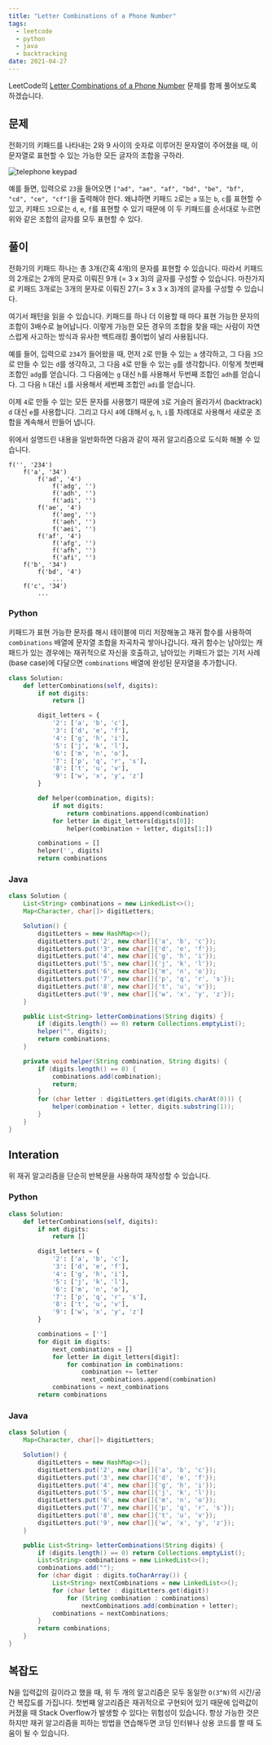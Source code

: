 ```yaml
---
title: "Letter Combinations of a Phone Number"
tags:
  - leetcode
  - python
  - java
  - backtracking
date: 2021-04-27
---
```


LeetCode의 [Letter Combinations of a Phone Number](https://leetcode.com/problems/letter-combinations-of-a-phone-number/) 문제를 함께 풀어보도록 하겠습니다.

## 문제

전화기의 키패드를 나타내는 2와 9 사이의 숫자로 이루어진 문자열이 주어졌을 때, 이 문자열로 표현할 수 있는 가능한 모든 글자의 조합을 구하라.

![telephone keypad](https://upload.wikimedia.org/wikipedia/commons/thumb/7/73/Telephone-keypad2.svg/200px-Telephone-keypad2.svg.png)

예를 들면, 입력으로 `23`을 들어오면 `["ad", "ae", "af", "bd", "be", "bf", "cd", "ce", "cf"]`을 출력해야 한다.
왜냐하면 키패드 `2`로는 `a` 또는 `b`, `c`를 표현할 수 있고, 키패드 `3`으로는 `d`, `e`, `f`를 표현할 수 있기 때문에 이 두 키패드를 순서대로 누르면 위와 같은 조합의 글자를 모두 표현할 수 있다.

## 풀이

전화기의 키패드 하나는 총 3개(간혹 4개)의 문자를 표현할 수 있습니다. 따라서 키패드의 2개로는 2개의 문자로 이뤄진 9개 (= 3 x 3)의 글자를 구성할 수 있습니다. 마찬가지로 키패드 3개로는 3개의 문자로 이뤄진 27(= 3 x 3 x 3)개의 글자를 구성할 수 있습니다.

여기서 패턴을 읽을 수 있습니다. 키패드를 하나 더 이용할 때 마다 표현 가능한 문자의 조합이 3배수로 늘어납니다. 이렇게 가능한 모든 경우의 조합을 찾을 때는 사람이 자연스럽게 사고하는 방식과 유사한 백트래킹 풀이법이 널리 사용됩니다.

예를 들어, 입력으로 `234`가 들어왔을 때, 먼저 `2`로 만들 수 있는 `a` 생각하고, 그 다음 `3`으로 만들 수 있는 `d`를 생각하고, 그 다음 `4`로 만들 수 있는 `g`를 생각합니다. 이렇게 첫번째 조합인 `adg`를 얻습니다. 그 다음에는 `g` 대신 `h`를 사용해서 두번째 조합인 `adh`를 얻습니다. 그 다음 `h` 대신 `i`를 사용해서 세번째 조합인 `adi`를 얻습니다.

이제 `4`로 만들 수 있는 모든 문자를 사용했기 때문에 `3`로 거슬러 올라가서 (backtrack) `d` 대신 `e`를 사용합니다. 그리고 다시 `4`에 대해서 `g`, `h`, `i`를 차례대로 사용해서 새로운 조합을 계속해서 만들어 냅니다.

위에서 설명드린 내용을 일반화하면 다음과 같이 재귀 알고리즘으로 도식화 해볼 수 있습니다.

```
f('', '234')
    f('a', '34')
        f('ad', '4')
            f('adg', '')
            f('adh', '')
            f('adi', '')
        f('ae', '4')
            f('aeg', '')
            f('aeh', '')
            f('aei', '')
        f('af', '4')
            f('afg', '')
            f('afh', '')
            f('afi', '')
    f('b', '34')
        f('bd', '4')
            ...
    f('c', '34')
        ...
```

### Python

키패드가 표현 가능한 문자를 해시 테이블에 미리 저장해놓고 재귀 함수를 사용하여 `combinations` 배열에 문자열 조합을 차곡차곡 쌓아나갑니다.
재귀 함수는 남아있는 캐패드가 있는 경우에는 재귀적으로 자신을 호출하고, 남아있는 키패드가 없는 기저 사례(base case)에 다달으면 `combinations` 배열에 완성된 문자열을 추가합니다.

```py
class Solution:
    def letterCombinations(self, digits):
        if not digits:
            return []

        digit_letters = {
            '2': ['a', 'b', 'c'],
            '3': ['d', 'e', 'f'],
            '4': ['g', 'h', 'i'],
            '5': ['j', 'k', 'l'],
            '6': ['m', 'n', 'o'],
            '7': ['p', 'q', 'r', 's'],
            '8': ['t', 'u', 'v'],
            '9': ['w', 'x', 'y', 'z']
        }

        def helper(combination, digits):
            if not digits:
                return combinations.append(combination)
            for letter in digit_letters[digits[0]]:
                helper(combination + letter, digits[1:])

        combinations = []
        helper('', digits)
        return combinations
```

### Java

```java
class Solution {
    List<String> combinations = new LinkedList<>();
    Map<Character, char[]> digitLetters;

    Solution() {
        digitLetters = new HashMap<>();
        digitLetters.put('2', new char[]{'a', 'b', 'c'});
        digitLetters.put('3', new char[]{'d', 'e', 'f'});
        digitLetters.put('4', new char[]{'g', 'h', 'i'});
        digitLetters.put('5', new char[]{'j', 'k', 'l'});
        digitLetters.put('6', new char[]{'m', 'n', 'o'});
        digitLetters.put('7', new char[]{'p', 'q', 'r', 's'});
        digitLetters.put('8', new char[]{'t', 'u', 'v'});
        digitLetters.put('9', new char[]{'w', 'x', 'y', 'z'});
    }

    public List<String> letterCombinations(String digits) {
        if (digits.length() == 0) return Collections.emptyList();
        helper("", digits);
        return combinations;
    }

    private void helper(String combination, String digits) {
        if (digits.length() == 0) {
            combinations.add(combination);
            return;
        }
        for (char letter : digitLetters.get(digits.charAt(0))) {
            helper(combination + letter, digits.substring(1));
        }
    }
}
```

## Interation

위 재귀 알고리즘을 단순히 반복문을 사용하여 재작성할 수 있습니다.

### Python

```py
class Solution:
    def letterCombinations(self, digits):
        if not digits:
            return []

        digit_letters = {
            '2': ['a', 'b', 'c'],
            '3': ['d', 'e', 'f'],
            '4': ['g', 'h', 'i'],
            '5': ['j', 'k', 'l'],
            '6': ['m', 'n', 'o'],
            '7': ['p', 'q', 'r', 's'],
            '8': ['t', 'u', 'v'],
            '9': ['w', 'x', 'y', 'z']
        }

        combinations = ['']
        for digit in digits:
            next_combinations = []
            for letter in digit_letters[digit]:
                for combination in combinations:
                    combination += letter
                    next_combinations.append(combination)
            combinations = next_combinations
        return combinations
```

### Java

```java
class Solution {
    Map<Character, char[]> digitLetters;

    Solution() {
        digitLetters = new HashMap<>();
        digitLetters.put('2', new char[]{'a', 'b', 'c'});
        digitLetters.put('3', new char[]{'d', 'e', 'f'});
        digitLetters.put('4', new char[]{'g', 'h', 'i'});
        digitLetters.put('5', new char[]{'j', 'k', 'l'});
        digitLetters.put('6', new char[]{'m', 'n', 'o'});
        digitLetters.put('7', new char[]{'p', 'q', 'r', 's'});
        digitLetters.put('8', new char[]{'t', 'u', 'v'});
        digitLetters.put('9', new char[]{'w', 'x', 'y', 'z'});
    }

    public List<String> letterCombinations(String digits) {
        if (digits.length() == 0) return Collections.emptyList();
        List<String> combinations = new LinkedList<>();
        combinations.add("");
        for (char digit : digits.toCharArray()) {
            List<String> nextCombinations = new LinkedList<>();
            for (char letter : digitLetters.get(digit))
                for (String combination : combinations)
                    nextCombinations.add(combination + letter);
            combinations = nextCombinations;
        }
        return combinations;
    }
}

```

## 복잡도

N을 입력값의 길이라고 했을 때, 위 두 개의 알고리즘은 모두 동일한 `O(3^N)`의 시간/공간 복잡도를 가집니다.
첫번째 알고리즘은 재귀적으로 구현되어 있기 때문에 입력값이 커졌을 때 Stack Overflow가 발생할 수 있다는 위험성이 있습니다.
항상 가능한 것은 하지만 재귀 알고리즘을 피하는 방법을 연습해두면 코딩 인터뷰나 상용 코드를 짤 때 도움이 될 수 있습니다.
